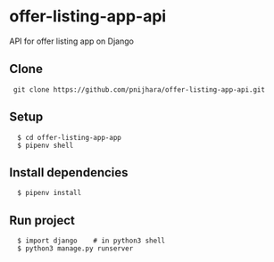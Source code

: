 # offer-listing-app-api
API for offer listing app on Django

## Clone

```  git clone https://github.com/pnijhara/offer-listing-app-api.git  ```

## Setup

```
  $ cd offer-listing-app-app
  $ pipenv shell
  ```

## Install dependencies
```
  $ pipenv install
```

## Run project
```
  $ import django    # in python3 shell
  $ python3 manage.py runserver
```
